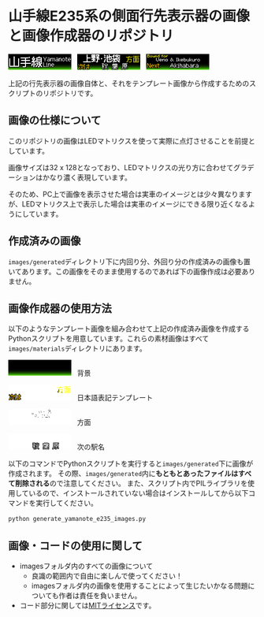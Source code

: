 # 山手線E235系の側面行先表示器の画像と画像作成器のリポジトリ
![yamanote_line](images/generated//uchimawari/003.png)
&nbsp;
![uchi_next_akihabara_ja](images/generated//uchimawari/004.png)
&nbsp;
![uchi_next_akihabara_en](images/generated//uchimawari/005.png)

上記の行先表示器の画像自体と、それをテンプレート画像から作成するためのスクリプトのリポジトリです。


## 画像の仕様について
このリポジトリの画像はLEDマトリクスを使って実際に点灯させることを前提としています。

画像サイズは32 x 128となっており、LEDマトリクスの光り方に合わせてグラデーションはかなり濃く表現しています。

そのため、PC上で画像を表示させた場合は実車のイメージとは少々異なりますが、LEDマトリクス上で表示した場合は実車のイメージにできる限り近くなるようにしています。


## 作成済みの画像
`images/generated`ディレクトリ下に内回り分、外回り分の作成済みの画像も置いてあります。この画像をそのまま使用するのであれば下の画像作成は必要ありません。


## 画像作成器の使用方法
以下のようなテンプレート画像を組み合わせて上記の作成済み画像を作成するPythonスクリプトを用意しています。これらの素材画像はすべて`images/materials`ディレクトリにあります。

![background](images/materials/background.png)
&nbsp; 背景

![base_text_ja](images/materials/base_text_ja.png)
&nbsp; 日本語表記テンプレート

![uchimawari_01_ueno_ikebukuro](images/materials/uchi_01_ueno_ikebukuro_ja.png)
&nbsp; 方面

![akihabara_ja](images/materials/03_akihabara_ja.png)
&nbsp; 次の駅名



以下のコマンドでPythonスクリプトを実行すると`images/generated`下に画像が作成されます。
その際、`images/generated`内に**もともとあったファイルはすべて削除される**ので注意してください。
また、スクリプト内でPILライブラリを使用しているので、インストールされていない場合はインストールしてから以下コマンドを実行してください。

```bash
python generate_yamanote_e235_images.py
```


## 画像・コードの使用に関して
- imagesフォルダ内のすべての画像について
  - 良識の範囲内で自由に楽しんで使ってください！
  - imagesフォルダ内の画像を使用することによって生じたいかなる問題についても作者は責任を負いません。
- コード部分に関しては[MITライセンス](LICENSE)です。


